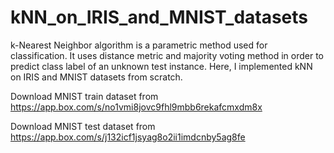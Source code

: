 # kNN_on_IRIS_and_MNIST_datasets
k-Nearest Neighbor algorithm is a parametric method used for classification. It uses distance metric and majority voting method in order to predict class label of an unknown test instance. Here, I implemented kNN on IRIS and MNIST datasets from scratch.

Download MNIST train dataset from https://app.box.com/s/no1vmi8jovc9fhl9mbb6rekafcmxdm8x

Download MNIST test dataset from https://app.box.com/s/j132icf1jsyag8o2ii1imdcnby5ag8fe
